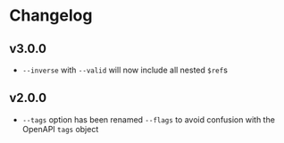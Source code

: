 # Changelog

## v3.0.0

* `--inverse` with `--valid` will now include all nested `$ref`s

## v2.0.0

* `--tags` option has been renamed `--flags` to avoid confusion with the OpenAPI `tags` object
